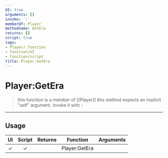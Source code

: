```yaml
---
UI: true
arguments: []
invoke: ':'
memberOf: Player
methodname: GetEra
returns: []
script: true
tags:
- Player/_function
- function/UI
- function/script
title: Player.GetEra
---
```

# Player:GetEra
> this function is a member of [[Player]]
> this method expects an implicit "self" argument. invoke it with `:`
-----
## Usage
|  UI | Script | Returns | Function | Arguments |
|:---:|:------:|-------:|:--------:|:---------|
|✓|✓||Player:GetEra||

